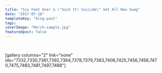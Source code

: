 ```yaml
---
title: "Six Feet Over & \"Suck It! Suicide\" Get All New Swag"
date: "2017-07-18"
templateKey: "blog-post"
tags:
coverImage: "Merch-sample.jpg"
featuredpost: false
---
```


 

\[gallery columns="2" link="none" ids="7332,7330,7381,7392,7364,7378,7379,7383,7406,7425,7456,7458,7470,7475,7483,7481,7497,7488"\]
